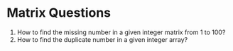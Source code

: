 # Matrix Questions 

1. How to find the missing number in a given integer matrix from 1 to 100?
2. How to find the duplicate number in a given integer array?

